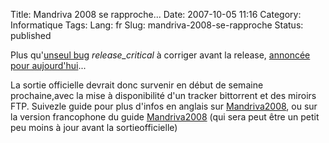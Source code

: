 Title: Mandriva 2008 se rapproche...
Date: 2007-10-05 11:16
Category: Informatique
Tags:
Lang: fr
Slug: mandriva-2008-se-rapproche
Status: published

Plus qu'[unseul bug](http://qa.mandriva.com/buglist.cgi?query_format=advanced&short_desc_type=allwordssubstr&short_desc=&product=Mandriva+Linux&version=Cooker&long_desc_type=substring&long_desc=&bug_file_loc_type=allwordssubstr&bug_file_loc=&status_whiteboard_type=allwordssubstr&status_whiteboard=&keywords_type=allwords&keywords=&bug_status=NEW&bug_status=ASSIGNED&bug_status=REOPENED&priority=release_critical&emailassigned_to1=1&emailtype1=substring&email1=&emailassigned_to2=1&emailreporter2=1&emailqa_contact2=1&emailcc2=1&emai) *release\_critical* à corriger avant la release, [annoncée pour aujourd'hui](http://wiki.mandriva.com/en/Releases/Mandriva/2008.0/Development)...

La sortie officielle devrait donc survenir en début de semaine prochaine,avec la mise à disponibilité d'un tracker bittorrent et des miroirs FTP. Suivezle guide pour plus d'infos en anglais sur [Mandriva2008](http://wiki.mandriva.com/en/Releases/Mandriva/2008.0), ou sur la version francophone du guide [Mandriva2008](http://wiki.mandriva.com/fr/Mandriva_Linux_2008) (qui sera peut être un petit peu moins à jour avant la sortieofficielle)
